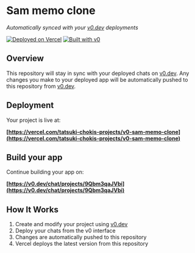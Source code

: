 # Sam memo clone

*Automatically synced with your [v0.dev](https://v0.dev) deployments*

[![Deployed on Vercel](https://img.shields.io/badge/Deployed%20on-Vercel-black?style=for-the-badge&logo=vercel)](https://vercel.com/tatsuki-chokis-projects/v0-sam-memo-clone)
[![Built with v0](https://img.shields.io/badge/Built%20with-v0.dev-black?style=for-the-badge)](https://v0.dev/chat/projects/9Qbm3qaJVbi)

## Overview

This repository will stay in sync with your deployed chats on [v0.dev](https://v0.dev).
Any changes you make to your deployed app will be automatically pushed to this repository from [v0.dev](https://v0.dev).

## Deployment

Your project is live at:

**[https://vercel.com/tatsuki-chokis-projects/v0-sam-memo-clone](https://vercel.com/tatsuki-chokis-projects/v0-sam-memo-clone)**

## Build your app

Continue building your app on:

**[https://v0.dev/chat/projects/9Qbm3qaJVbi](https://v0.dev/chat/projects/9Qbm3qaJVbi)**

## How It Works

1. Create and modify your project using [v0.dev](https://v0.dev)
2. Deploy your chats from the v0 interface
3. Changes are automatically pushed to this repository
4. Vercel deploys the latest version from this repository
